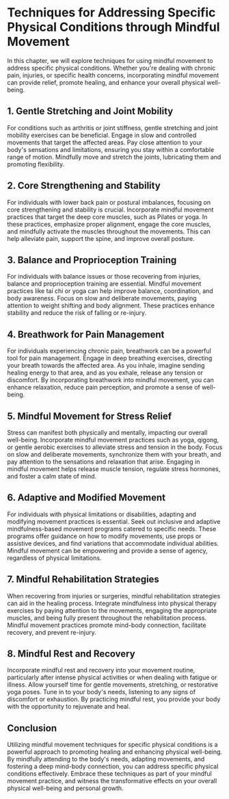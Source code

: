 Techniques for Addressing Specific Physical Conditions through Mindful Movement
===========================================================================================

In this chapter, we will explore techniques for using mindful movement to address specific physical conditions. Whether you're dealing with chronic pain, injuries, or specific health concerns, incorporating mindful movement can provide relief, promote healing, and enhance your overall physical well-being.

1\. Gentle Stretching and Joint Mobility
---------------------------------------

For conditions such as arthritis or joint stiffness, gentle stretching and joint mobility exercises can be beneficial. Engage in slow and controlled movements that target the affected areas. Pay close attention to your body's sensations and limitations, ensuring you stay within a comfortable range of motion. Mindfully move and stretch the joints, lubricating them and promoting flexibility.

2\. Core Strengthening and Stability
-----------------------------------

For individuals with lower back pain or postural imbalances, focusing on core strengthening and stability is crucial. Incorporate mindful movement practices that target the deep core muscles, such as Pilates or yoga. In these practices, emphasize proper alignment, engage the core muscles, and mindfully activate the muscles throughout the movements. This can help alleviate pain, support the spine, and improve overall posture.

3\. Balance and Proprioception Training
--------------------------------------

For individuals with balance issues or those recovering from injuries, balance and proprioception training are essential. Mindful movement practices like tai chi or yoga can help improve balance, coordination, and body awareness. Focus on slow and deliberate movements, paying attention to weight shifting and body alignment. These practices enhance stability and reduce the risk of falling or re-injury.

4\. Breathwork for Pain Management
---------------------------------

For individuals experiencing chronic pain, breathwork can be a powerful tool for pain management. Engage in deep breathing exercises, directing your breath towards the affected area. As you inhale, imagine sending healing energy to that area, and as you exhale, release any tension or discomfort. By incorporating breathwork into mindful movement, you can enhance relaxation, reduce pain perception, and promote a sense of well-being.

5\. Mindful Movement for Stress Relief
-------------------------------------

Stress can manifest both physically and mentally, impacting our overall well-being. Incorporate mindful movement practices such as yoga, qigong, or gentle aerobic exercises to alleviate stress and tension in the body. Focus on slow and deliberate movements, synchronize them with your breath, and pay attention to the sensations and relaxation that arise. Engaging in mindful movement helps release muscle tension, regulate stress hormones, and foster a calm state of mind.

6\. Adaptive and Modified Movement
---------------------------------

For individuals with physical limitations or disabilities, adapting and modifying movement practices is essential. Seek out inclusive and adaptive mindfulness-based movement programs catered to specific needs. These programs offer guidance on how to modify movements, use props or assistive devices, and find variations that accommodate individual abilities. Mindful movement can be empowering and provide a sense of agency, regardless of physical limitations.

7\. Mindful Rehabilitation Strategies
------------------------------------

When recovering from injuries or surgeries, mindful rehabilitation strategies can aid in the healing process. Integrate mindfulness into physical therapy exercises by paying attention to the movements, engaging the appropriate muscles, and being fully present throughout the rehabilitation process. Mindful movement practices promote mind-body connection, facilitate recovery, and prevent re-injury.

8\. Mindful Rest and Recovery
----------------------------

Incorporate mindful rest and recovery into your movement routine, particularly after intense physical activities or when dealing with fatigue or illness. Allow yourself time for gentle movements, stretching, or restorative yoga poses. Tune in to your body's needs, listening to any signs of discomfort or exhaustion. By practicing mindful rest, you provide your body with the opportunity to rejuvenate and heal.

Conclusion
----------

Utilizing mindful movement techniques for specific physical conditions is a powerful approach to promoting healing and enhancing physical well-being. By mindfully attending to the body's needs, adapting movements, and fostering a deep mind-body connection, you can address specific physical conditions effectively. Embrace these techniques as part of your mindful movement practice, and witness the transformative effects on your overall physical well-being and personal growth.
